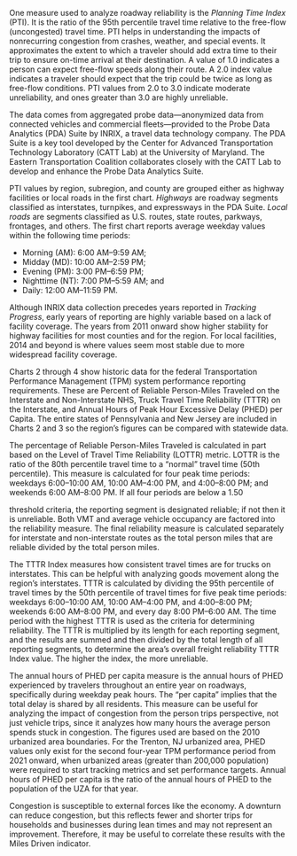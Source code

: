One measure used to analyze roadway reliability is the _Planning Time Index_ (PTI). It is the ratio of the 95th percentile travel time relative to the free-flow (uncongested) travel time. PTI helps in understanding the impacts of nonrecurring congestion from crashes, weather, and special events. It approximates the extent to which a traveler should add extra time to their trip to ensure on-time arrival at their destination. A value of 1.0 indicates a person can expect free-flow speeds along their route. A 2.0 index value indicates a traveler should expect that the trip could be twice as long as free-flow conditions. PTI values from 2.0 to 3.0 indicate moderate unreliability, and ones greater than 3.0 are highly unreliable. 

The data comes from aggregated probe data—anonymized data from connected vehicles and commercial fleets—provided to the Probe Data Analytics (PDA) Suite by INRIX, a travel data technology company. The PDA Suite is a key tool developed by the Center for Advanced Transportation Technology Laboratory (CATT Lab) at the University of Maryland. The Eastern Transportation Coalition collaborates closely with the CATT Lab to develop and enhance the Probe Data Analytics Suite.

PTI values by region, subregion, and county are grouped either as highway facilities or local roads in the first chart. _Highways_ are roadway segments classified as interstates, turnpikes, and expressways in the PDA Suite. _Local roads_ are segments classified as U.S. routes, state routes, parkways, frontages, and others. The first chart reports average weekday values within the following time periods:

* Morning (AM): 6:00 AM–9:59 AM;
* Midday (MD): 10:00 AM–2:59 PM;
* Evening (PM): 3:00 PM–6:59 PM;
* Nighttime (NT): 7:00 PM–5:59 AM; and
* Daily: 12:00 AM–11:59 PM.

Although INRIX data collection precedes years reported in _Tracking Progress_, early years of reporting are highly variable based on a lack of facility coverage. The years from 2011 onward show higher stability for highway facilities for most counties and for the region. For local facilities, 2014 and beyond is where values seem most stable due to more widespread facility coverage.

Charts 2 through 4 show historic data for the federal Transportation Performance Management (TPM) system performance reporting requirements. These are Percent of Reliable Person-Miles Traveled on the Interstate and Non-Interstate NHS, Truck Travel Time Reliability (TTTR) on the Interstate, and Annual Hours of Peak Hour Excessive Delay (PHED) per Capita. The entire states of Pennsylvania and New Jersey are included in Charts 2 and 3 so the region’s figures can be compared with statewide data.

The percentage of Reliable Person-Miles Traveled is calculated in part based on the Level of Travel Time Reliability (LOTTR) metric. LOTTR is the ratio of the 80th percentile travel time to a “normal” travel time (50th percentile). This measure is calculated for four peak time periods: weekdays 6:00–10:00 AM, 10:00 AM–4:00 PM, and 4:00–8:00 PM; and weekends 6:00 AM–8:00 PM. If all four periods are below a 1.50

threshold criteria, the reporting segment is designated reliable; if not then it is unreliable. Both VMT and average vehicle occupancy are factored into the reliability measure. The final reliability measure is calculated separately for interstate and non-interstate routes as the total person miles that are reliable divided by the total person miles.

The TTTR Index measures how consistent travel times are for trucks on interstates. This can be helpful with analyzing goods movement along the region’s interstates. TTTR is calculated by dividing the 95th percentile of travel times by the 50th percentile of travel times for five peak time periods: weekdays 6:00–10:00 AM, 10:00 AM–4:00 PM, and 4:00–8:00 PM; weekends 6:00 AM–8:00 PM, and every day 8:00 PM–6:00 AM. The time period with the highest TTTR is used as the criteria for determining reliability. The TTTR is multiplied by its length for each reporting segment, and the results are summed and then divided by the total length of all reporting segments, to determine the area’s overall freight reliability TTTR Index value. The higher the index, the more unreliable.

The annual hours of PHED per capita measure is the annual hours of PHED experienced by travelers throughout an entire year on roadways, specifically during weekday peak hours. The “per capita” implies that the total delay is shared by all residents. This measure can be useful for analyzing the impact of congestion from the person trips perspective, not just vehicle trips, since it analyzes how many hours the average person spends stuck in congestion. The figures used are based on the 2010 urbanized area boundaries. For the Trenton, NJ urbanized area, PHED values only exist for the second four-year TPM performance period from 2021 onward, when urbanized areas (greater than 200,000 population) were required to start tracking metrics and set performance targets. Annual hours of PHED per capita is the ratio of the annual hours of PHED to the population of the UZA for that year.

Congestion is susceptible to external forces like the economy. A downturn can reduce congestion, but this reflects fewer and shorter trips for households and businesses during lean times and may not represent an improvement. Therefore, it may be useful to correlate these results with the Miles Driven indicator.